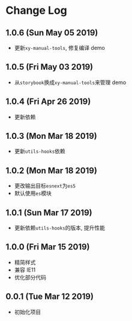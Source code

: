 # Change Log

## 1.0.6 (Sun May 05 2019)

-   更新`xy-manual-tools`, 修复编译 demo

## 1.0.5 (Fri May 03 2019)

-   从`storybook`换成`xy-manual-tools`来管理 demo

## 1.0.4 (Fri Apr 26 2019)

-   更新依赖

## 1.0.3 (Mon Mar 18 2019)

-   更新`utils-hooks`依赖

## 1.0.2 (Mon Mar 18 2019)

-   更改输出目标`esnext`为`es5`
-   默认使用`es`模块

## 1.0.1 (Sun Mar 17 2019)

-   更新依赖`utils-hooks`的版本, 提升性能

## 1.0.0 (Fri Mar 15 2019)

-   精简样式
-   兼容 IE11
-   优化部分代码

## 0.0.1 (Tue Mar 12 2019)

-   初始化项目
